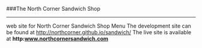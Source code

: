 ###The North Corner Sandwich Shop
___
web site for North Corner Sandwich Shop Menu
The development site can be found at http://northcorner.github.io/sandwich/
The live site is available at **http:www.northcornersandwich.com**
